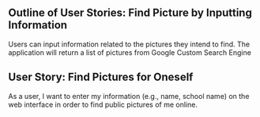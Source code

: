 Outline of User Stories: Find Picture by Inputting Information
----
Users can input information related to the pictures they intend to find. The application will return a list of pictures from Google Custom Search Engine

User Story: Find Pictures for Oneself
----
As a user, I want to enter my information (e.g., name, school name) on the web interface in order to find public pictures of me online.
